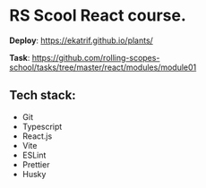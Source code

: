 # RS Scool React course.

**Deploy**: https://ekatrif.github.io/plants/

**Task**: https://github.com/rolling-scopes-school/tasks/tree/master/react/modules/module01

## Tech stack:

- Git
- Typescript
- React.js
- Vite
- ESLint
- Prettier
- Husky

